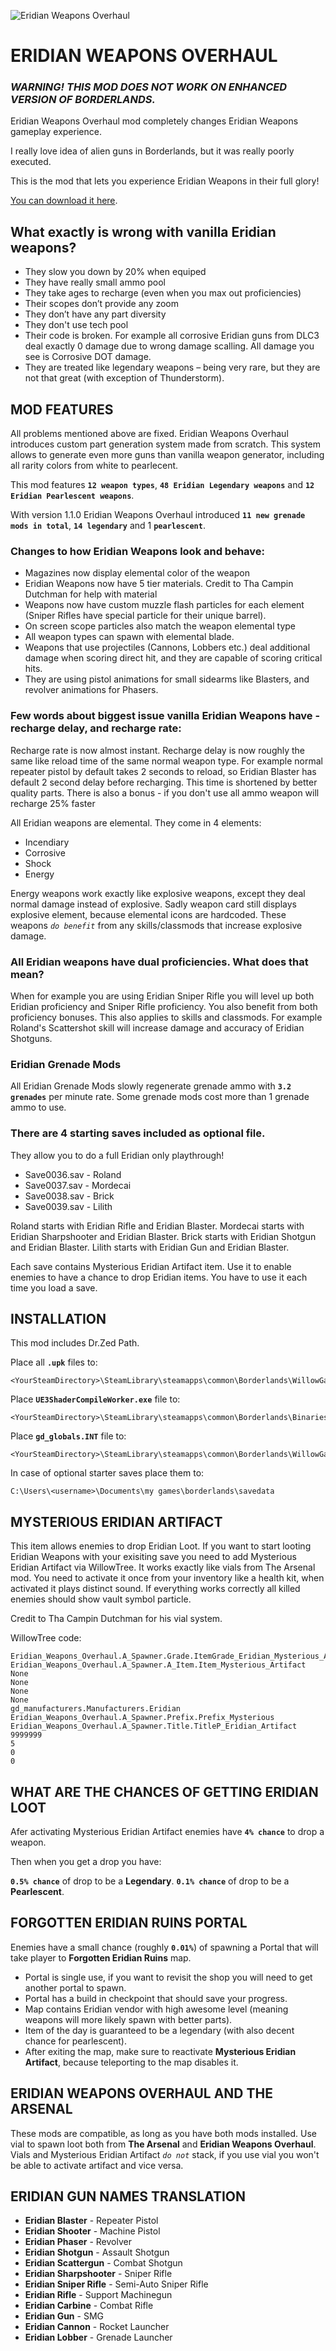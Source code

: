 ![Eridian Weapons Overhaul](https://user-images.githubusercontent.com/26903692/220933230-54cdbd34-0a90-4d53-95d6-d2361e3445e0.png)

# ERIDIAN WEAPONS OVERHAUL

### ***WARNING! THIS MOD DOES NOT WORK ON ENHANCED VERSION OF BORDERLANDS.***

Eridian Weapons Overhaul mod completely changes Eridian Weapons gameplay experience. 

I really love idea of alien guns in Borderlands, but it was really poorly executed.

This is the mod that lets you experience Eridian Weapons in their full glory!

[You can download it here](https://github.com/SleeepMaster/Eridian-Weapons-Overhaul/releases/download/v1.1.3/Eridian.Weapons.Overhaul.rar).

## What exactly is wrong with vanilla Eridian weapons?

- They slow you down by 20% when equiped
- They have really small ammo pool
- They take ages to recharge (even when you max out proficiencies)
- Their scopes don’t provide any zoom
- They don’t have any part diversity
- They don't use tech pool
- Their code is broken. For example all corrosive Eridian guns from DLC3 deal exactly 0 damage due to wrong damage scalling. All damage you see is Corrosive DOT damage.
- They are treated like legendary weapons – being very rare, but they are not that great (with exception of Thunderstorm).

## MOD FEATURES

All problems mentioned above are fixed. Eridian Weapons Overhaul introduces custom part generation system made from scratch.
This system allows to generate even more guns than vanilla weapon generator, including all rarity colors from white to pearlecent.

This mod features **`12 weapon types`**, **`48 Eridian Legendary weapons`** and **`12 Eridian Pearlescent weapons`**.

With version 1.1.0 Eridian Weapons Overhaul introduced **`11 new grenade mods in total`**, **`14 legendary`** and 1 **`pearlescent`**.

### Changes to how Eridian Weapons look and behave:

- Magazines now display elemental color of the weapon
- Eridian Weapons now have 5 tier materials. Credit to Tha Campin Dutchman for help with material
- Weapons now have custom muzzle flash particles for each element (Sniper Rifles have special particle for their unique barrel).
- On screen scope particles also match the weapon elemental type
- All weapon types can spawn with elemental blade.
- Weapons that use projectiles (Cannons, Lobbers etc.) deal additional damage when scoring direct hit, and they are capable of scoring critical hits.
- They are using pistol animations for small sidearms like Blasters, and revolver animations for Phasers.

### Few words about biggest issue vanilla Eridian Weapons have - recharge delay, and recharge rate:

Recharge rate is now almost instant.
Recharge delay is now roughly the same like reload time of the same normal weapon type.
For example normal repeater pistol by default takes 2 seconds to reload, so Eridian Blaster has default 2 second delay before recharging.
This time is shortened by better quality parts.
There is also a bonus - if you don't use all ammo weapon will recharge 25% faster

All Eridian weapons are elemental. They come in 4 elements:

- Incendiary
- Corrosive
- Shock
- Energy

Energy weapons work exactly like explosive weapons, except they deal normal damage instead of explosive.
Sadly weapon card still displays explosive element, because elemental icons are hardcoded.
These weapons _`do benefit`_ from any skills/classmods that increase explosive damage.

### All Eridian weapons have dual proficiencies. What does that mean?

When for example you are using Eridian Sniper Rifle you will level up both Eridian proficiency and Sniper Rifle proficiency.
You also benefit from both proficiency bonuses.
This also applies to skills and classmods. For example Roland's Scattershot skill will increase damage and accuracy of Eridian Shotguns.

### Eridian Grenade Mods

All Eridian Grenade Mods slowly regenerate grenade ammo with **`3.2 grenades`** per minute rate.
Some grenade mods cost more than 1 grenade ammo to use.

### There are 4 starting saves included as optional file.

They allow you to do a full Eridian only playthrough!

- Save0036.sav - Roland
- Save0037.sav - Mordecai
- Save0038.sav - Brick
- Save0039.sav - Lilith

Roland starts with Eridian Rifle and Eridian Blaster.
Mordecai starts with Eridian Sharpshooter and Eridian Blaster.
Brick starts with Eridian Shotgun and Eridian Blaster.
Lilith starts with Eridian Gun and Eridian Blaster.

Each save contains Mysterious Eridian Artifact item.
Use it to enable enemies to have a chance to drop Eridian items.
You have to use it each time you load a save.

## INSTALLATION

This mod includes Dr.Zed Path.

Place all **`.upk`** files to:
```
<YourSteamDirectory>\SteamLibrary\steamapps\common\Borderlands\WillowGame\CookedPC
```
Place **`UE3ShaderCompileWorker.exe`** file to:
```
<YourSteamDirectory>\SteamLibrary\steamapps\common\Borderlands\Binaries
```
Place **`gd_globals.INT`** file to:
```
<YourSteamDirectory>\SteamLibrary\steamapps\common\Borderlands\WillowGame\Localization\INT
```
In case of optional starter saves place them to:
```
C:\Users\<username>\Documents\my games\borderlands\savedata
```
## MYSTERIOUS ERIDIAN ARTIFACT

This item allows enemies to drop Eridian Loot.
If you want to start looting Eridian Weapons with your exisiting save you need to add Mysterious Eridian Artifact via WillowTree.﻿
It works exactly like vials from The Arsenal mod.
You need to activate it once from your inventory like a health kit, when activated it plays distinct sound.
If everything works correctly all killed enemies should show vault symbol particle.

Credit to Tha Campin Dutchman for his vial system.

WillowTree code:
```
Eridian_Weapons_Overhaul.A_Spawner.Grade.ItemGrade_Eridian_Mysterious_Artifact
Eridian_Weapons_Overhaul.A_Spawner.A_Item.Item_Mysterious_Artifact
None
None
None
None
gd_manufacturers.Manufacturers.Eridian
Eridian_Weapons_Overhaul.A_Spawner.Prefix.Prefix_Mysterious
Eridian_Weapons_Overhaul.A_Spawner.Title.TitleP_Eridian_Artifact
9999999
5
0
0
```
## WHAT ARE THE CHANCES OF GETTING ERIDIAN LOOT

Afer activating Mysterious Eridian Artifact enemies have **`4% chance`** to drop a weapon.

Then when you get a drop you have:

**`0.5% chance`** of drop to be a **Legendary**.
**`0.1% chance`** of drop to be a **Pearlescent**. 

## FORGOTTEN ERIDIAN RUINS PORTAL

Enemies have a small chance (roughly **`0.01%`**) of spawning a Portal that will take player to **Forgotten Eridian Ruins** map.

- Portal is single use, if you want to revisit the shop you will need to get another portal to spawn.
- Portal has a build in checkpoint that should save your progress.
- Map contains Eridian vendor with high awesome level (meaning weapons will more likely spawn with better parts).
- Item of the day is guaranteed to be a legendary (with also decent chance for pearlescent).
- After exiting the map, make sure to reactivate **Mysterious Eridian Artifact**, because teleporting to the map disables it.

## ERIDIAN WEAPONS OVERHAUL AND THE ARSENAL

These mods are compatible, as long as you have both mods installed.
Use vial to spawn loot both from **The Arsenal** and **Eridian Weapons Overhaul**.
Vials and Mysterious Eridian Artifact _`do not`_ stack, if you use vial you won't be able to activate artifact and vice versa.

## ERIDIAN GUN NAMES TRANSLATION

- **Eridian Blaster** - Repeater Pistol
- **Eridian Shooter** - Machine Pistol
- **Eridian Phaser** - Revolver
- **Eridian Shotgun** - Assault Shotgun
- **Eridian Scattergun** - Combat Shotgun
- **Eridian Sharpshooter** - Sniper Rifle
- **Eridian Sniper Rifle** - Semi-Auto Sniper Rifle
- **Eridian Rifle** - Support Machinegun
- **Eridian Carbine** - Combat Rifle
- **Eridian Gun** - SMG
- **Eridian Cannon** - Rocket Launcher
- **Eridian Lobber** - Grenade Launcher
